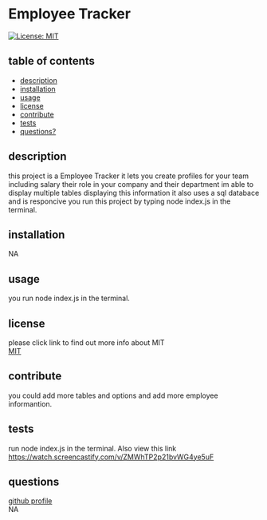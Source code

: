 # Employee Tracker
  [![License: MIT](https://img.shields.io/badge/License-MIT-brightgreen.svg)](https://opensource.org/licenses/MIT)
  ## table of contents
  * [description](#description)
  * [installation](#installation)
  * [usage](#usage)
  * [license](#license)
  * [contribute](#contribute)
  * [tests](#tests)
  * [questions?](#questions)
  ## description
  this project is a Employee Tracker it lets you create profiles for your team including salary their role in your company and their department im able to display multiple tables displaying this information it also uses a sql databace and is responcive you run this project by typing node index.js in the terminal.   
  ## installation
  NA  
  ## usage
  you run node index.js in the terminal.  
  ## license
  please click link to find out more info about MIT  
  [MIT](https://opensource.org/licenses/MIT)  
  ## contribute  
  you could add more tables and options and add more employee informantion.  
  ## tests
  run node index.js in the terminal. Also view this link https://watch.screencastify.com/v/ZMWhTP2p21bvWG4ye5uF 
  ## questions
 
  [github profile](https://github.com/CedarHalvorson)    
  NA
